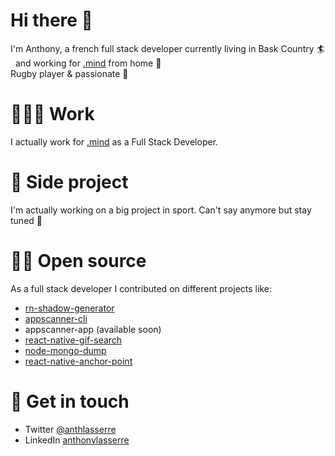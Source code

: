 # Hi there 👋

I'm Anthony, a french full stack developer currently living in Bask Country 🏄 &nbsp; and working for [.mind](https://github.com/dotmind) from home 🏡 <br />
Rugby player & passionate 🏉

# 👨🏼‍💻 Work

I actually work for [.mind](https://github.com/dotmind) as a Full Stack Developer.


# 🎸 Side project

I'm actually working on a big project in sport. Can't say anymore but stay tuned 🎸

# 🙌🏼 Open source

As a full stack developer I contributed on different projects like:
- [rn-shadow-generator](https://github.com/dotmind/rn-shadow-generator)
- [appscanner-cli](https://github.com/dotmind/appscanner-cli)
- appscanner-app (available soon)
- [react-native-gif-search](https://github.com/Thanasis1101/react-native-gif-search)
- [node-mongo-dump](https://github.com/dotmind/node-mongo-dump)
- [react-native-anchor-point](https://github.com/sueLan/react-native-anchor-point)

# 💬 Get in touch

- Twitter [@anthlasserre](https://twitter.com/anthlasserre)
- LinkedIn [anthonylasserre](https://www.linkedin.com/in/anthonylasserre/)
